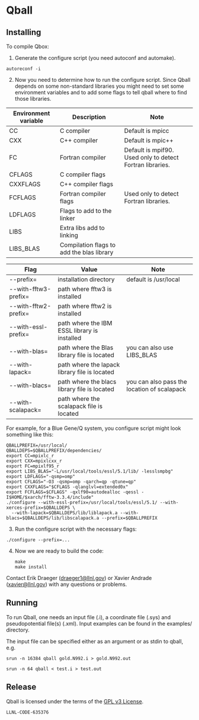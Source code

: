 # Qball

## Installing

To compile Qbox:

1. Generate the configure script (you need autoconf and automake). 

  ```
  autoreconf -i
  ```

2. Now you need to determine how to run the configure script. Since Qball depends on some non-standard libraries you might need to set some environment variables and to add some flags to tell qball where to find those libraries.

  | Environment variable | Description             | Note                  |
  |----------------------|-------------------------|-----------------------|
  | CC                   | C compiler              | Default is mpicc      |
  | CXX                  | C++ compiler            | Default is mpic++     |
  | FC                   | Fortran compiler        | Default is mpif90. Used only to detect Fortran libraries.|
  | CFLAGS               | C compiler flags        |                       |
  | CXXFLAGS             | C++ compiler flags      |                       |
  | FCFLAGS              | Fortran compiler flags  | Used only to detect Fortran libraries.|
  | LDFLAGS              | Flags to add to the linker |                    |
  | LIBS                 | Extra libs add to linking  |                    |
  | LIBS_BLAS            | Compilation flags to add the blas library |     |


  | Flag                  | Value                          | Note                  |
  |-----------------------|--------------------------------|-----------------------|
  | --prefix=             | installation directory         | default is /usr/local |
  | --with-fftw3-prefix=  | path where fftw3 is installed  |                       |
  | --with-fftw2-prefix=  | path where fftw2 is installed  |                       |
  | --with-essl-prefix=   | path where the IBM ESSL library is installed |         |
  | --with-blas=          | path where the Blas library file is located  | you can also use LIBS_BLAS |
  | --with-lapack=        | path where the lapack library file is located |        |
  | --with-blacs=         | path where the blacs library file is located | you can also pass the location of scalapack |
  | --with-scalapack=     | path where the scalapack file is located |             |

  For example, for a Blue Gene/Q system, you configure script might look something like this:

  ```
  QBALLPREFIX=/usr/local/
  QBALLDEPS=$QBALLPREFIX/dependencies/
  export CC=mpixlc_r
  export CXX=mpixlcxx_r
  export FC=mpixlf95_r
  export LIBS_BLAS="-L/usr/local/tools/essl/5.1/lib/ -lesslsmpbg"
  export LDFLAGS="-qsmp=omp"
  export CFLAGS="-O3 -qsmp=omp -qarch=qp -qtune=qp"
  export CXXFLAGS="$CFLAGS -qlanglvl=extended0x"
  export FCFLAGS=$CFLAGS" -qxlf90=autodealloc -qessl -I$HOME/$xarch/fftw-3.3.4/include"
  ./configure --with-essl-prefix=/usr/local/tools/essl/5.1/ --with-xerces-prefix=$QBALLDEPS \
    --with-lapack=$QBALLDEPS/lib/liblapack.a --with-blacs=$QBALLDEPS/lib/libscalapack.a --prefix=$QBALLPREFIX
  ```

3. Run the configure script with the necessary flags:
  
  ```
  ./configure --prefix=... 
  ```

4. Now we are ready to build the code:
    
   ```
   make
   make install
   ```

Contact Erik Draeger (draeger1@llnl.gov) or Xavier Andrade
(xavier@llnl.gov) with any questions or problems.

## Running

To run Qball, one needs an input file (.i), a coordinate file (.sys)
and pseudopotential file(s) (.xml).  Input examples can be found in
the examples/ directory.

The input file can be specified either as an argument or as stdin to qball, e.g.

    srun -n 16384 qball gold.N992.i > gold.N992.out

    srun -n 64 qball < test.i > test.out

## Release

Qball is licensed under the terms of the [GPL v3 License](/COPYING).

``LLNL-CODE-635376``

